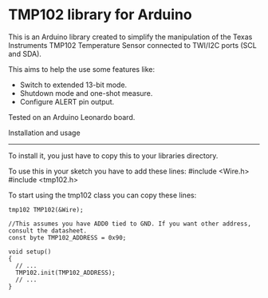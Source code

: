TMP102 library for Arduino
=============
This is an Arduino library created to simplify the manipulation of the
Texas Instruments TMP102 Temperature Sensor connected to TWI/I2C ports (SCL and SDA).

This aims to help the use some features like:
* Switch to extended 13-bit mode.
* Shutdown mode and one-shot measure.
* Configure ALERT pin output.

Tested on an Arduino Leonardo board.

Installation and usage
______________________

To install it, you just have to copy this to your libraries directory.

To use this in your sketch you have to add these lines:
    \#include <Wire.h>
    \#include <tmp102.h>

To start using the tmp102 class you can copy these lines:
  
    tmp102 TMP102(&Wire);
    
    //This assumes you have ADD0 tied to GND. If you want other address, consult the datasheet.
    const byte TMP102_ADDRESS = 0x90;
    
    void setup()
    {
      // ...
      TMP102.init(TMP102_ADDRESS);
      // ...
    }
  
  
